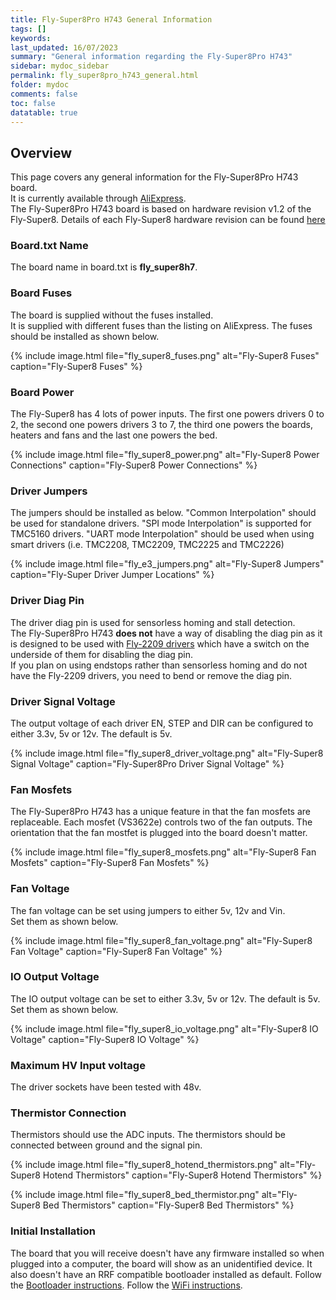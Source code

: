 ```yaml
---
title: Fly-Super8Pro H743 General Information
tags: []
keywords: 
last_updated: 16/07/2023
summary: "General information regarding the Fly-Super8Pro H743"
sidebar: mydoc_sidebar
permalink: fly_super8pro_h743_general.html
folder: mydoc
comments: false
toc: false
datatable: true
---
```


## Overview

This page covers any general information for the Fly-Super8Pro H743 board.  
It is currently available through [AliExpress](https://www.aliexpress.com/item/1005004431621335.html).  
The Fly-Super8Pro H743 board is based on hardware revision v1.2 of the Fly-Super8. Details of each Fly-Super8 hardware revision can be found [here](fly_super8_hardware_revisions.html)

### Board.txt Name

The board name in board.txt is **fly_super8h7**.

### Board Fuses

The board is supplied without the fuses installed.  
It is supplied with different fuses than the listing on AliExpress. The fuses should be installed as shown below.  

{% include image.html file="fly_super8_fuses.png" alt="Fly-Super8 Fuses" caption="Fly-Super8 Fuses" %}

### Board Power

The Fly-Super8 has 4 lots of power inputs. The first one powers drivers 0 to 2, the second one powers drivers 3 to 7, the third one powers the boards, heaters and fans and the last one powers the bed.  

{% include image.html file="fly_super8_power.png" alt="Fly-Super8 Power Connections" caption="Fly-Super8 Power Connections" %}

### Driver Jumpers

The jumpers should be installed as below. "Common Interpolation" should be used for standalone drivers. "SPI mode Interpolation" is supported for TMC5160 drivers. "UART mode Interpolation" should be used when using smart drivers (i.e. TMC2208, TMC2209, TMC2225 and TMC2226)

{% include image.html file="fly_e3_jumpers.png" alt="Fly-Super8 Jumpers" caption="Fly-Super Driver Jumper Locations" %}

### Driver Diag Pin

The driver diag pin is used for sensorless homing and stall detection.  
The Fly-Super8Pro H743 **does not** have a way of disabling the diag pin as it is designed to be used with [Fly-2209 drivers](https://s.click.aliexpress.com/e/_DnBFVNR) which have a switch on the underside of them for disabling the diag pin.  
If you plan on using endstops rather than sensorless homing and do not have the Fly-2209 drivers, you need to bend or remove the diag pin.  

### Driver Signal Voltage

The output voltage of each driver EN, STEP and DIR can be configured to either 3.3v, 5v or 12v. The default is 5v.  

{% include image.html file="fly_super8_driver_voltage.png" alt="Fly-Super8 Signal Voltage" caption="Fly-Super8Pro Driver Signal Voltage" %}

### Fan Mosfets

The Fly-Super8Pro H743 has a unique feature in that the fan mosfets are replaceable.
Each mosfet (VS3622e) controls two of the fan outputs.
The orientation that the fan mostfet is plugged into the board doesn't matter.

{% include image.html file="fly_super8_mosfets.png" alt="Fly-Super8 Fan Mosfets" caption="Fly-Super8 Fan Mosfets" %}

### Fan Voltage

The fan voltage can be set using jumpers to either 5v, 12v and Vin.  
Set them as shown below.  

{% include image.html file="fly_super8_fan_voltage.png" alt="Fly-Super8 Fan Voltage" caption="Fly-Super8 Fan Voltage" %}

### IO Output Voltage

The IO output voltage can be set to either 3.3v, 5v or 12v. The default is 5v. 
Set them as shown below.  

{% include image.html file="fly_super8_io_voltage.png" alt="Fly-Super8 IO Voltage" caption="Fly-Super8 IO Voltage" %}

### Maximum HV Input voltage

The driver sockets have been tested with 48v.

### Thermistor Connection  

Thermistors should use the ADC inputs. The thermistors should be connected between ground and the signal pin.  

{% include image.html file="fly_super8_hotend_thermistors.png" alt="Fly-Super8 Hotend Thermistors" caption="Fly-Super8 Hotend Thermistors" %}

{% include image.html file="fly_super8_bed_thermistor.png" alt="Fly-Super8 Bed Thermistors" caption="Fly-Super8 Bed Thermistors" %}

### Initial Installation

The board that you will receive doesn't have any firmware installed so when plugged into a computer, the board will show as an unidentified device.
It also doesn't have an RRF compatible bootloader installed as default.
Follow the [Bootloader instructions](fly_super8pro_h743_bootloader.html).
Follow the [WiFi instructions](fly_super8pro_h743_connected_wifi.html).